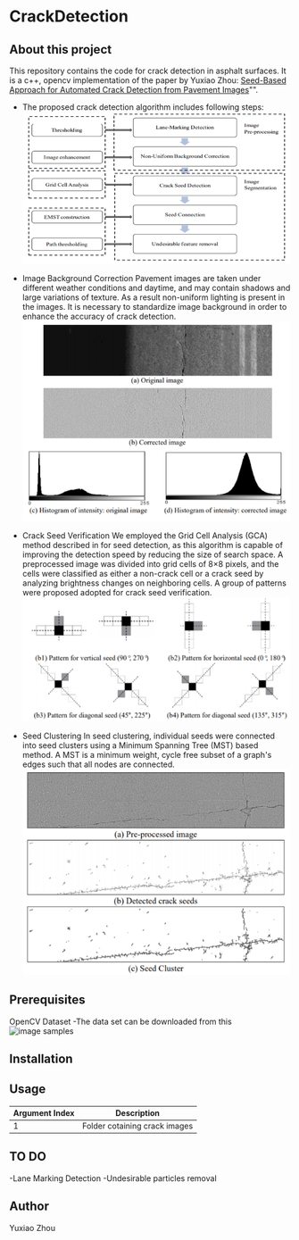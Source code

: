 # CrackDetection
## About this project
This repository contains the code for crack detection in asphalt surfaces. It is a c++, opencv implementation of the paper by Yuxiao Zhou:
[Seed-Based Approach for Automated Crack Detection from Pavement Images](https://www.researchgate.net/publication/305792615_Seed-Based_Approach_for_Automated_Crack_Detection_from_Pavement_Images)"".

- The proposed crack detection algorithm includes following steps:
![crack detection methodology](https://github.com/minazhou2020/CrackDetection/blob/master/Capture.PNG?raw=true)

- Image Background Correction
Pavement images are taken under different weather conditions and daytime, and may contain shadows and large variations of texture. As a result non-uniform lighting is present in the images. It is necessary to standardize image background in order to enhance the accuracy of crack detection.
![image background correction](https://github.com/minazhou2020/CrackDetection/blob/master/description/backgroundCorrection.PNG?raw=true)

- Crack Seed Verification
We employed the Grid Cell Analysis (GCA) method described in for seed detection, as this algorithm is capable of improving the detection speed by reducing the size of search space. A preprocessed image was divided into grid cells of 8×8 pixels, and the cells were classified as either a non-crack cell or a crack seed by analyzing brightness changes on neighboring cells. A group of patterns were  proposed adopted for crack seed verification. 
![crack seed verification patterns](https://github.com/minazhou2020/CrackDetection/blob/master/description/Patterns.PNG?raw=true)

- Seed Clustering
In seed clustering, individual seeds were connected into seed clusters using a Minimum Spanning Tree (MST) based method. A MST is a minimum weight, cycle free subset of a graph's edges such that all nodes are connected. 
![seed clustering](https://github.com/minazhou2020/CrackDetection/blob/master/description/SeedDetection.PNG?raw=true)

## Prerequisites

OpenCV
Dataset -The data set can be downloaded from this ![image samples](https://github.com/minazhou2020/CrackDetection/tree/master/linear_cracks)
## Installation
## Usage

|Argument Index | Description                   |
| ------------- |:-----------------------------:|
| 1             |  Folder cotaining crack images|
## TO DO
-Lane Marking Detection
-Undesirable particles removal
## Author
Yuxiao Zhou


